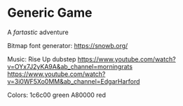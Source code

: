 
# Generic Game

A *fartastic* adventure

Bitmap font generator:
https://snowb.org/

Music: 
Rise Up dubstep
https://www.youtube.com/watch?v=OYx7J2yKA9A&ab_channel=morningrats
https://www.youtube.com/watch?v=3i0WF5Xo0MM&ab_channel=EdgarHarford

Colors: 
1c6c00 green
A80000 red